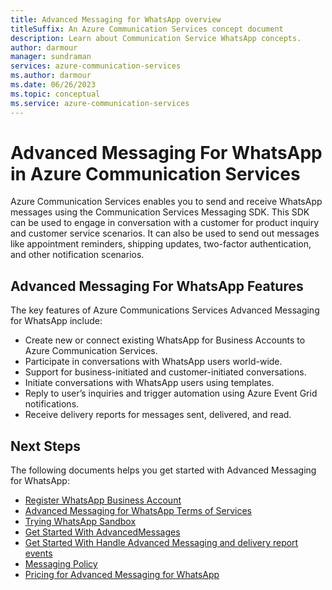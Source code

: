 ```yaml
---
title: Advanced Messaging for WhatsApp overview
titleSuffix: An Azure Communication Services concept document
description: Learn about Communication Service WhatsApp concepts.
author: darmour
manager: sundraman
services: azure-communication-services
ms.author: darmour
ms.date: 06/26/2023
ms.topic: conceptual
ms.service: azure-communication-services
---
```


# Advanced Messaging For WhatsApp in Azure Communication Services

Azure Communication Services enables you to send and receive WhatsApp messages using the Communication Services Messaging SDK. This SDK can be used to engage in conversation with a customer for product inquiry and customer service scenarios. It can also be used to send out messages like appointment reminders, shipping updates, two-factor authentication, and other notification scenarios.

## Advanced Messaging For WhatsApp Features

The key features of Azure Communications Services Advanced Messaging for WhatsApp include:

* Create new or connect existing WhatsApp for Business Accounts to Azure Communication Services.
* Participate in conversations with WhatsApp users world-wide.
* Support for business-initiated and customer-initiated conversations.
* Initiate conversations with WhatsApp users using templates.
* Reply to user’s inquiries and trigger automation using Azure Event Grid notifications.
* Receive delivery reports for messages sent, delivered, and read.

## Next Steps

The following documents helps you get started with Advanced Messaging for WhatsApp:

-    [Register WhatsApp Business Account](../../../quickstarts/advancedmessaging/whatsapp/connecting-whatsapp-business-account.md)
-    [Advanced Messaging for WhatsApp Terms of Services](./whatsapp-termsof-service.md)
-    [Trying WhatsApp Sandbox](../../../quickstarts//advancedmessaging/whatsapp//whatsapp-sandbox-quickstart.md)
-    [Get Started With AdvancedMessages](../../../quickstarts//advancedmessaging/whatsapp/get-started.md)
-    [Get Started With Handle Advanced Messaging and delivery report events](../../../quickstarts/advancedmessaging/whatsapp/handle-advanced-messaging-events.md)
-    [Messaging Policy](../../sms/messaging-policy.md)
-    [Pricing for Advanced Messaging for WhatsApp](./pricing.md)
